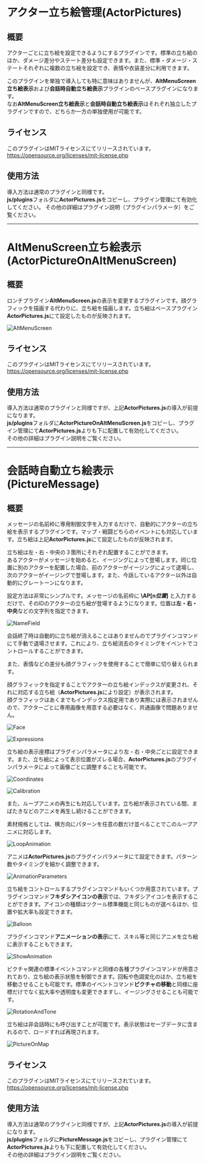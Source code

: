 # アクター立ち絵管理(ActorPictures)

## 概要
アクターごとに立ち絵を設定できるようにするプラグインです。標準の立ち絵のほか、ダメージ差分やステート差分も設定できます。また、標準・ダメージ・ステートそれぞれに複数の立ち絵を設定でき、表情や衣装差分に利用できます。

このプラグインを単独で導入しても特に意味はありませんが、**AltMenuScreen立ち絵表示**および**会話時自動立ち絵表示**プラグインのベースプラグインになります。  
なお**AltMenuScreen立ち絵表示**と**会話時自動立ち絵表示**はそれぞれ独立したプラグインですので、どちらか一方の単独使用が可能です。

## ライセンス
このプラグインはMITライセンスにてリリースされています。  
https://opensource.org/licenses/mit-license.php

## 使用方法
導入方法は通常のプラグインと同様です。  
**js/plugins**フォルダに**ActorPictures.js**をコピーし、プラグイン管理にて有効化してください。
その他の詳細はプラグイン説明（プラグインパラメータ）をご覧ください。  

***

# AltMenuScreen立ち絵表示(ActorPictureOnAltMenuScreen)

## 概要
ロンチプラグイン**AltMenuScreen.js**の表示を変更するプラグインです。顔グラフィックを描画する代わりに、立ち絵を描画します。立ち絵はベースプラグイン**ActorPictures.js**にて設定したものが反映されます。

![AltMenuScreen](https://github.com/nz-prism/RPG-Maker-MZ/blob/master/ReadmeImages/ActorPictureOnAltMenuScreen1.png)

## ライセンス
このプラグインはMITライセンスにてリリースされています。  
https://opensource.org/licenses/mit-license.php

## 使用方法
導入方法は通常のプラグインと同様ですが、上記**ActorPictures.js**の導入が前提になります。  
**js/plugins**フォルダに**ActorPictureOnAltMenuScreen.js**をコピーし、プラグイン管理にて**ActorPictures.js**よりも下に配置して有効化してください。  
その他の詳細はプラグイン説明をご覧ください。  

***

# 会話時自動立ち絵表示(PictureMessage)

## 概要
メッセージの名前枠に専用制御文字を入力するだけで、自動的にアクターの立ち絵を表示するプラグインです。マップ・戦闘どちらのイベントにも対応しています。立ち絵は上記**ActorPictures.js**にて設定したものが反映されます。

立ち絵は左・右・中央の３箇所にそれぞれ配置することができます。  
あるアクターがメッセージを始めると、イージングによって登場します。同じ位置に別のアクターを配置した場合、前のアクターがイージングによって退場し、次のアクターがイージングで登場します。また、今話しているアクター以外は自動的にグレートーンになります。

設定方法は非常にシンプルです。メッセージの名前枠に **\AP[n*位置*]** と入力するだけで、そのIDのアクターの立ち絵が登場するようになります。位置は**左・右・中央**などの文字列を指定できます。

![NameField](https://github.com/nz-prism/RPG-Maker-MZ/blob/master/ReadmeImages/PictureMessage1.png)

会話終了時は自動的に立ち絵が消えることはありませんのでプラグインコマンドにて手動で退場させます。これにより、立ち絵消去のタイミングをイベントでコントロールすることができます。

また、表情などの差分も顔グラフィックを使用することで簡単に切り替えられます。


顔グラフィックを指定することでアクターの立ち絵インデックスが変更され、それに対応する立ち絵（**ActorPictures.js**により設定）が表示されます。  
顔グラフィックはあくまでもインデックス指定用であり実際には表示されませんので、アクターごとに専用画像を用意する必要はなく、共通画像で問題ありません。

![Face](https://github.com/nz-prism/RPG-Maker-MZ/blob/master/ReadmeImages/PictureMessage2.png)

![Expressions](https://github.com/nz-prism/RPG-Maker-MZ/blob/master/ReadmeImages/PictureMessage3.png)

立ち絵の表示座標はプラグインパラメータにより左・右・中央ごとに設定できます。また、立ち絵によって表示位置がズレる場合、**ActorPictures.js**のプラグインパラメータによって画像ごとに調整することも可能です。

![Coordinates](https://github.com/nz-prism/RPG-Maker-MZ/blob/master/ReadmeImages/PictureMessage4.png)

![Calibration](https://github.com/nz-prism/RPG-Maker-MZ/blob/master/ReadmeImages/PictureMessage5.png)

また、ループアニメの再生にも対応しています。立ち絵が表示されている間、まばたきなどのアニメを再生し続けることができます。


素材規格としては、横方向にパターンを任意の数だけ並べることでこのループアニメに対応します。

![LoopAnimation](https://github.com/nz-prism/RPG-Maker-MZ/blob/master/ReadmeImages/PictureMessage6.png)

アニメは**ActorPictures.js**のプラグインパラメータにて設定できます。パターン数やタイミングを細かく調整できます。

![AnimationParameters](https://github.com/nz-prism/RPG-Maker-MZ/blob/master/ReadmeImages/PictureMessage7.png)

立ち絵をコントロールするプラグインコマンドもいくつか用意されています。プラグインコマンド**フキダシアイコンの表示**では、フキダシアイコンを表示することができます。アイコンの種類はツクール標準機能と同じものが選べるほか、位置や拡大率も設定できます。

![Balloon](https://github.com/nz-prism/RPG-Maker-MZ/blob/master/ReadmeImages/PictureMessage8.png)

プラグインコマンド**アニメーションの表示**にて、スキル等と同じアニメを立ち絵に表示することもできます。

![ShowAnimation](https://github.com/nz-prism/RPG-Maker-MZ/blob/master/ReadmeImages/PictureMessage9.png)

ピクチャ関連の標準イベントコマンドと同様の各種プラグインコマンドが用意されており、立ち絵の表示状態を制御できます。回転や色調変化のほか、立ち絵を移動させることも可能です。標準のイベントコマンド**ピクチャの移動**と同様に座標だけでなく拡大率や透明度も変更できますし、イージングさせることも可能です。

![RotationAndTone](https://github.com/nz-prism/RPG-Maker-MZ/blob/master/ReadmeImages/PictureMessage10.png)

立ち絵は非会話時にも呼び出すことが可能です。表示状態はセーブデータに含まれるので、ロードすれば再現されます。

![PictureOnMap](https://github.com/nz-prism/RPG-Maker-MZ/blob/master/ReadmeImages/PictureMessage11.png)

## ライセンス
このプラグインはMITライセンスにてリリースされています。  
https://opensource.org/licenses/mit-license.php

## 使用方法
導入方法は通常のプラグインと同様ですが、上記**ActorPictures.js**の導入が前提になります。  
**js/plugins**フォルダに**PictureMessage.js**をコピーし、プラグイン管理にて**ActorPictures.js**よりも下に配置して有効化してください。  
その他の詳細はプラグイン説明をご覧ください。